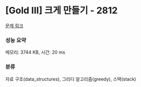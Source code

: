 # [Gold III] 크게 만들기 - 2812 

[문제 링크](https://www.acmicpc.net/problem/2812) 

### 성능 요약

메모리: 3744 KB, 시간: 20 ms

### 분류

자료 구조(data_structures), 그리디 알고리즘(greedy), 스택(stack)

